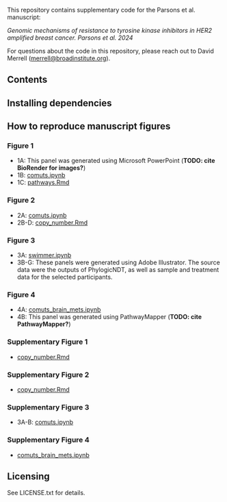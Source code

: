 
This repository contains supplementary code for the Parsons et al. manuscript:

_Genomic mechanisms of resistance to tyrosine kinase inhibitors in HER2 amplified breast cancer. Parsons et al. 2024_

For questions about the code in this repository, please reach out to David Merrell (merrell@broadinstitute.org).

## Contents

## Installing dependencies

## How to reproduce manuscript figures

### Figure 1
- 1A: This panel was generated using Microsoft PowerPoint (**TODO: cite BioRender for images?**)
- 1B: [comuts.ipynb](comuts.ipynb)
- 1C: [pathways.Rmd](pathways.Rmd)

### Figure 2
- 2A: [comuts.ipynb](comuts.ipynb)
- 2B-D: [copy_number.Rmd](copy_number.Rmd)

### Figure 3
- 3A: [swimmer.ipynb](swimmer.ipynb)
- 3B-G: These panels were generated using Adobe Illustrator. The source data were the outputs of PhylogicNDT, as well as sample and treatment data for the selected participants.

### Figure 4
- 4A: [comuts_brain_mets.ipynb](comuts_brain_mets.ipynb)
- 4B: This panel was generated using PathwayMapper (**TODO: cite PathwayMapper?**)

### Supplementary Figure 1
- [copy_number.Rmd](copy_number.Rmd)

### Supplementary Figure 2
- [copy_number.Rmd](copy_number.Rmd)

### Supplementary Figure 3
- 3A-B: [comuts.ipynb](comuts.ipynb)

### Supplementary Figure 4
- [comuts_brain_mets.ipynb](comuts_brain_mets.ipynb)

## Licensing

See LICENSE.txt for details.
